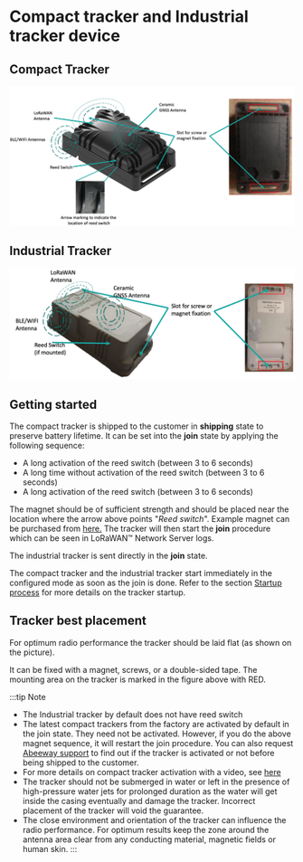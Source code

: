 # Compact tracker and Industrial tracker device

## Compact Tracker

<img src="images/image2_new.png" width="1000"/>

## Industrial Tracker

<img src="images/image3_new.png" width="1000"/>

## Getting started

 The compact tracker is shipped to the customer in **shipping** state to preserve battery lifetime. It can be set into the **join** state by applying the following sequence:

-   A long activation of the reed switch (between 3 to 6 seconds)
-   A long time without activation of the reed switch (between 3 to 6 seconds)
-   A long activation of the reed switch (between 3 to 6 seconds)

 The magnet should be of sufficient strength and should be placed near the location where the arrow above points "*Reed switch*". Example magnet can be purchased from
 [here.](https://market.thingpark.com/abeeway-compact-tracker-magnets-reed-switch.html)
 The tracker will then start the **join** procedure which can be seen in LoRaWAN&trade; Network Server logs.

 The industrial tracker is sent directly in the **join** state.

 The compact tracker and the industrial tracker start immediately in the configured mode as soon as the join is done. Refer to the section [Startup process](../../functioning/startup-process/) for more details on the tracker startup.

## Tracker best placement

For optimum radio performance the tracker should be laid flat (as shown on the picture).

It can be fixed with a magnet, screws, or a double-sided tape. The mounting area on the tracker is marked in the figure above with RED.

:::tip Note
- The Industrial tracker by default does not have reed switch
- The latest compact trackers from the factory are activated by default in the join state. They need not be activated. However, if you do the above magnet sequence, it will restart the join procedure. You can also request [Abeeway support](../../../../troubleshooting-support/FAQ_R/) to find out if the tracker is activated or not before being shipped to the customer.
- For more details on compact tracker activation with a video, see [here](../../../../trackers-overview/CompactTracker_C/)
- The tracker should not be submerged in water or left in the presence of high-pressure water jets for prolonged duration as the water will get inside the casing eventually and damage the tracker. Incorrect placement of the tracker will void the guarantee.
- The close environment and orientation of the tracker can influence the radio performance. For optimum results keep the zone around the antenna area clear from any conducting material, magnetic fields or human skin.
:::
